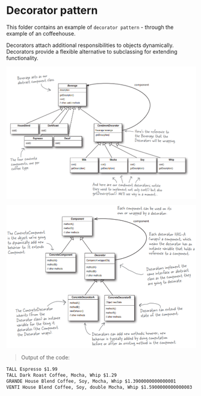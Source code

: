 # Decorator pattern

This folder contains an example of `decorator pattern` - through the example of an coffeehouse.

Decorators attach additional responsibilities to objects dynamically. Decorators provide a flexible alternative to subclassing for extending functionality.

![alt text](images/image2.png)

![alt text](images/image1.png)

> Output of the code:

```
TALL Espresso $1.99
TALL Dark Roast Coffee, Mocha, Whip $1.29
GRANDE House Blend Coffee, Soy, Mocha, Whip $1.3900000000000001
VENTI House Blend Coffee, Soy, double Mocha, Whip $1.5900000000000003
```